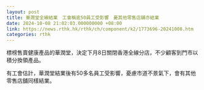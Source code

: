 ```yaml
---
layout: post
title: 華潤堂全線結業　工會稱逾50員工受影響　憂其他零售店舖亦結業
date: 2024-10-08 21:02:03.000000000 +08:00
link: https://news.rthk.hk/rthk/ch/component/k2/1773696-20241008.htm
categories: rthk
---
```


標榜售賣健康產品的華潤堂，決定下月8日關閉香港全線分店，不少顧客到門市以積分換領產品。

有工會估計，華潤堂結業後有50多名員工受影響，憂慮市道不景氣下，會有其他零售店舖同樣結業。
